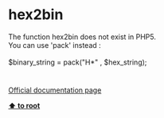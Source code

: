 # hex2bin




<div class="phpcode"><span class="html">
The function hex2bin does not exist in PHP5.<br>You can use &apos;pack&apos; instead :<br><br>$binary_string = pack(&quot;H*&quot; , $hex_string);</span>
</div>
  

#

[Official documentation page](https://www.php.net/manual/en/function.hex2bin.php)

**[⬆ to root](/)**